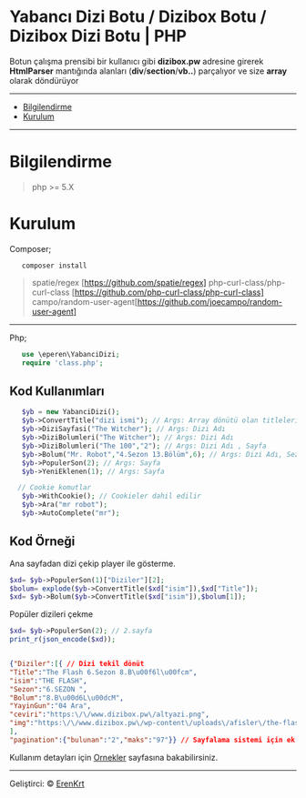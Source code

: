 # Yabancı Dizi Botu / Dizibox Botu / Dizibox Dizi Botu | PHP

Botun çalışma prensibi bir kullanıcı gibi  **dizibox.pw** adresine girerek **HtmlParser** mantığında alanları (**div**/**section**/**vb..**) parçalıyor ve size **array** olarak döndürüyor

---
- [Bilgilendirme](#bilgilendirme)
- [Kurulum](#kurulum)
---

# Bilgilendirme
> php >= 5.X
# Kurulum
Composer;
```
   composer install
```
   > spatie/regex [https://github.com/spatie/regex]
   > php-curl-class/php-curl-class [https://github.com/php-curl-class/php-curl-class]
   > campo/random-user-agent[https://github.com/joecampo/random-user-agent]
   ---

Php;
```php
   use \eperen\YabanciDizi;
   require 'class.php';
```

## Kod Kullanımları
```php
   $yb = new YabanciDizi();
   $yb->ConvertTitle("dizi ismi"); // Args: Array dönütü olan titleleri baş harfaları büyük olmak üzere değiştirir.
   $yb->DiziSayfasi("The Witcher"); // Args: Dizi Adı
   $yb->DiziBolumleri("The Witcher"); // Args: Dizi Adı
   $yb->DiziBolumleri("The 100","2"); // Args: Dizi Adı , Sayfa
   $yb->Bolum("Mr. Robot","4.Sezon 13.Bölüm",6); // Args: Dizi Adı, Sezon bölüm, Player[boş olabilir]
   $yb->PopulerSon(2); // Args: Sayfa
   $yb->YeniEklenen(1); // Args: Sayfa

  // Cookie komutlar
   $yb->WithCookie(); // Cookieler dahil edilir
   $yb->Ara("mr robot");
   $yb->AutoComplete("mr");
```

## Kod Örneği

Ana sayfadan dizi çekip player ile gösterme.
```php
$xd= $yb->PopulerSon(1)["Diziler"][2];
$bolum= explode($yb->ConvertTitle($xd["isim"]),$xd["Title"]);
$xd= $yb->Bolum($yb->ConvertTitle($xd["isim"]),$bolum[1]);
```
Popüler dizileri çekme
```php
$xd= $yb->PopulerSon(2); // 2.sayfa
print_r(json_encode($xd));
```

```json

{"Diziler":[{ // Dizi tekil dönüt
"Title":"The Flash 6.Sezon 8.B\u00f6l\u00fcm",
"isim":"THE FLASH",
"Sezon":"6.SEZON ",
"Bolum":"8.B\u00d6L\u00dcM",
"YayinGun":"04 Ara",
"ceviri":"https:\/\/www.dizibox.pw\/altyazi.png",
"img":"https:\/\/www.dizibox.pw\/wp-content\/uploads\/afisler\/the-flash-220x140.jpg"}
],
"pagination":{"bulunan":"2","maks":"97"}} // Sayfalama sistemi için ek dönüt
```

Kullanım detayları için [Ornekler](https://github.com/ErenKrt/yabanci-dizi-botu-dizibox-php/ornekler) sayfasına bakabilirsiniz.

---
Geliştirci: &copy; [ErenKrt](https://www.instagram.com/ep.eren/)
